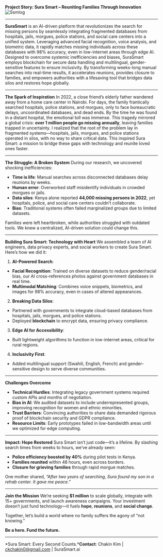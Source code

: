 **Project Story: Sura Smart – Reuniting Families Through Innovation**
![Ssmlog](https://github.com/user-attachments/assets/e811a1ae-fc20-45ef-a996-3f3b48f36b46)
* * *
**SuraSmart** is an AI-driven platform that revolutionizes the search for missing persons by seamlessly integrating fragmented databases from hospitals, jails, morgues, police stations, and social care centers into a unified system. Leveraging advanced facial recognition, voice analysis, and biometric data, it rapidly matches missing individuals across these databases with 98% accuracy, even in low-internet areas through edge AI. Designed to overcome systemic inefficiencies and biases, SuraSmart employs blockchain for secure data handling and multilingual, gender-sensitive features to ensure inclusivity. By transforming weeks-long manual searches into real-time results, it accelerates reunions, provides closure to families, and empowers authorities with a lifesaving tool that bridges data silos and restores hope globally.

* * *

**The Spark of Inspiration**
In 2022, a close friend’s elderly father wandered away from a home care center in Nairobi. For days, the family frantically searched hospitals, police stations, and morgues, only to face bureaucratic delays, uncoordinated databases, and dead ends. By the time he was found in a distant hospital, the emotional toll was immense. This tragedy mirrored a global crisis: **over 1 million people go missing annually**, leaving families trapped in uncertainty. I realized that the root of the problem lay in fragmented systems—hospitals, jails, morgues, and police stations operated in silos, with no way to share critical data. This inspired Sura Smart: a mission to bridge these gaps with technology and reunite loved ones faster.

* * *

**The Struggle: A Broken System**
During our research, we uncovered shocking inefficiencies:

* **Time is life**: Manual searches across disconnected databases delay reunions by weeks.
* **Human error**: Overworked staff misidentify individuals in crowded morgues or jails.
* **Data silos**: Kenya alone reported **44,000 missing persons in 2022**, yet hospitals, police, and social care centers couldn’t collaborate.
* **Bias**: Traditional systems often failed marginalized groups due to limited datasets.

Families were left heartbroken, while authorities struggled with outdated tools. We knew a centralized, AI-driven solution could change this.

* * *

**Building Sura Smart: Technology with Heart**
We assembled a team of AI engineers, data privacy experts, and social workers to create Sura Smart. Here’s how we did it:

1. **AI-Powered Search**:
  
  * **Facial Recognition**: Trained on diverse datasets to reduce gender/racial bias, our AI cross-references photos against government databases in real time.
  * **Multimodal Matching**: Combines voice snippets, biometrics, and images for 98% accuracy, even in cases of altered appearances.
2. **Breaking Data Silos**:
  
  * Partnered with governments to integrate cloud-based databases from hospitals, jails, morgues, and police stations.
  * Deployed **blockchain** to encrypt data, ensuring privacy compliance.
3. **Edge AI for Accessibility**:
  
  * Built lightweight algorithms to function in low-internet areas, critical for rural regions.
4. **Inclusivity First**:
  
  * Added multilingual support (Swahili, English, French) and gender-sensitive design to serve diverse communities.

* * *

**Challenges Overcome**

* **Technical Hurdles**: Integrating legacy government systems required custom APIs and months of negotiation.
* **Bias in AI**: We audited datasets to include underrepresented groups, improving recognition for women and ethnic minorities.
* **Trust Barriers**: Convincing authorities to share data demanded rigorous proof of blockchain security and GDPR compliance.
* **Resource Limits**: Early prototypes failed in low-bandwidth areas until we optimized for edge computing.

* * *

**Impact: Hope Restored**
Sura Smart isn’t just code—it’s a lifeline. By slashing search times from weeks to hours, we’ve already seen:

* **Police efficiency boosted by 40%** during pilot tests in Kenya.
* **Families reunited** within 48 hours, even across borders.
* **Closure for grieving families** through rapid morgue matches.

One mother shared, *“After two years of searching, Sura found my son in a rehab center. It gave me peace.”*

* * *

**Join the Mission**
We’re seeking **$1 million** to scale globally, integrate with 15+ governments, and launch awareness campaigns. Your investment doesn’t just fund technology—it fuels **hope**, **reunions**, and **social change**.

Together, let’s build a world where no family suffers the agony of “not knowing.”

**Be a hero. Fund the future.**

* * *

*Sura Smart: Every Second Counts.***Contact**: Chakin Kim | ckchakin0@gmail.com | SuraSmart.ai
